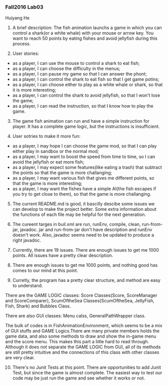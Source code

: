 ### Fall2016 Lab03

Huiyang He

1. A brief description: The fish animation launchs a game in which you can control a shark(or a white whale) with your mouse or arrow key. You want to reach 50 points by eating fishes and avoid jellyfish during this process.

2. User stories:  
 * as a player, I can use the mouse to control a shark to eat fish;  
 * as a player, I can choose the difficulty in the menus;
 * as a player, I can pause my game so that I can answer the phont;
 * as a player, I can control the shark to eat fish so that I get game potins;
 * as a player, I can choose either to play as a white whale or shark, so that it is more interesting;
 * as a player, I can control the shark to avoid jellyfish, so that I won't lose the game;
 * as a player, I can read the instruction, so that I know how to play the game.

3. The game fish animation can run and have a simple instruction for player. It has a complete game logic, but the instructions is insufficient.

4. User sotries to make it more fun: 
  * as a player, I may hope I can choose the game mod, so that I can play either play in sandbox or the normal mod; 
  * as a player, I may want to boost the speed from time to time, so I can avoid the jellyfish or eat more fish;
  * as a player, I may expect some features(like eating a trash) that subtract the points so that the game is more challanging;
  * as a player, I may want various fish that gives me different points, so that the game is more interesting;
  * as a player, I may want the fishes have a simple AI(the fish escapes if you try to get close to them), so that the game is more challanging.

5. The current README.md is good, it bascilly descibe some issues we can develop to make the project better. Some extra information about the functions of each file may be helpful for the next generation.

6. The cureent targes in buil.xml are run, runEnv, compile, clean, run-from-jar, javadoc. jar and run-from-jar don't have description and runEnv doesn't work. Also, javadoc seems need to be updated to produce a right javadoc.

7. Currently, there are 19 issues. There are enough issues to get me 1000 points. All issues have a pretty clear description.

8. There are enough issues to get me 1000 points, and nothing good has comes to our mind at this point.

9. Curretly, the program has a pretty clear structure, and method are easy to understand. 

 There are the GAME LOGIC classes: Score Classes(Score, ScoreManager and ScoreComparer), ScumOftheSea Classes(ScumOftheSea, JellyFish, Fish, Shark) and Bubbles Class. 
 
 There are also GUI classes: Menu calss, GeneralPathWrapper class.
 
 The bulk of codes is in FishAnimationEnvironment, which seems to be a mix of GUI stuffs and GAME Logics.There are many private members holds the game data, and also some methods to draw and show the in-game menu and the score menu. This makes this part a liitle hard to read through. Although it does not separate the GAME LOGIC from GUI, all of its methods are still pretty intuitive and the connections of this class with other classes are very clear.


10. There's no Junit Tests at this point. There are opportunities to add Junit Test, but since the game is almost complete. The easiest way to test our code may be just run the game and see whether it works or not.
